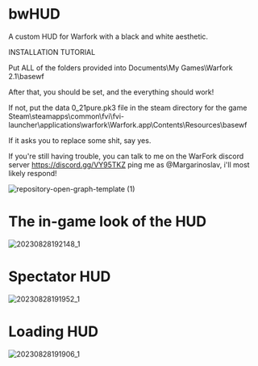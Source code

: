 # bwHUD
A custom HUD for Warfork with a black and white aesthetic.

INSTALLATION TUTORIAL

Put ALL of the folders provided into
Documents\My Games\Warfork 2.1\basewf

After that, you should be set, and the everything should work!

If not, put the data 0_21pure.pk3 file in the steam directory for the game
Steam\steamapps\common\fvi\fvi-launcher\applications\warfork\Warfork.app\Contents\Resources\basewf

If it asks you to replace some shit, say yes.

If you're still having trouble, you can talk to me on the WarFork discord server
 https://discord.gg/VY95TKZ 
ping me as @Margarinoslav, i'll most likely respond!

![repository-open-graph-template (1)](https://github.com/margarinoslv/bwHUD/assets/79981890/e7d0b258-4060-4e41-be51-fb87f6928b3d)
# The in-game look of the HUD
![20230828192148_1](https://github.com/margarinoslv/bwHUD/assets/79981890/dcd87d51-9aa5-41f8-af00-b251fdf4974a)
# Spectator HUD
![20230828191952_1](https://github.com/margarinoslv/bwHUD/assets/79981890/5913283e-48cb-48be-840b-4dba55ba8719)
# Loading HUD
![20230828191906_1](https://github.com/margarinoslv/bwHUD/assets/79981890/6159dfbc-b6bf-4bb3-a6fe-6042d4f95a3e)


